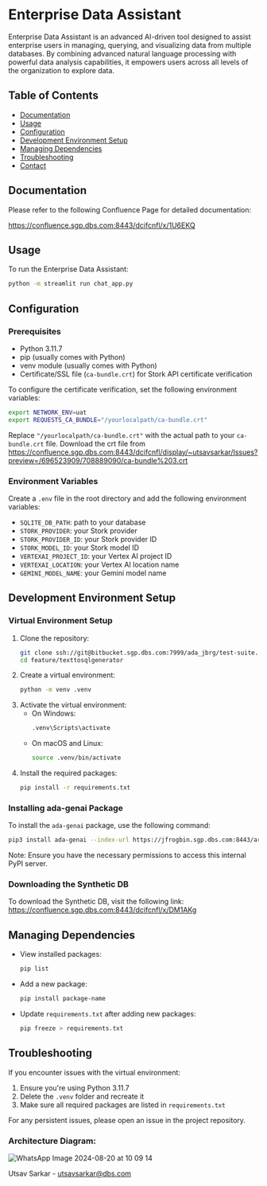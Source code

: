 # Enterprise Data Assistant

Enterprise Data Assistant is an advanced AI-driven tool designed to assist enterprise users in managing, querying, and visualizing data from multiple databases. By combining advanced natural language processing with powerful data analysis capabilities, it empowers users across all levels of the organization to explore data.

## Table of Contents

* [Documentation](#documentation)
* [Usage](#usage)
* [Configuration](#configuration)
* [Development Environment Setup](#development-environment-setup)
* [Managing Dependencies](#managing-dependencies)
* [Troubleshooting](#troubleshooting)
* [Contact](#contact)

## Documentation

Please refer to the following Confluence Page for detailed documentation:

https://confluence.sgp.dbs.com:8443/dcifcnfl/x/1U6EKQ

## Usage

To run the Enterprise Data Assistant:

```bash
python -m streamlit run chat_app.py
```

## Configuration

### Prerequisites

* Python 3.11.7
* pip (usually comes with Python)
* venv module (usually comes with Python)
* Certificate/SSL file (`ca-bundle.crt`) for Stork API certificate verification

To configure the certificate verification, set the following environment variables:

```bash
export NETWORK_ENV=uat
export REQUESTS_CA_BUNDLE="/yourlocalpath/ca-bundle.crt"
```

Replace `"/yourlocalpath/ca-bundle.crt"` with the actual path to your `ca-bundle.crt` file. Download the crt file from https://confluence.sgp.dbs.com:8443/dcifcnfl/display/~utsavsarkar/Issues?preview=/696523909/708889090/ca-bundle%203.crt

### Environment Variables

Create a `.env` file in the root directory and add the following environment variables:

* `SQLITE_DB_PATH`: path to your database
* `STORK_PROVIDER`: your Stork provider
* `STORK_PROVIDER_ID`: your Stork provider ID
* `STORK_MODEL_ID`: your Stork model ID
* `VERTEXAI_PROJECT_ID`: your Vertex AI project ID
* `VERTEXAI_LOCATION`: your Vertex AI location name
* `GEMINI_MODEL_NAME`: your Gemini model name

## Development Environment Setup

### Virtual Environment Setup

1. Clone the repository:
   ```bash
   git clone ssh://git@bitbucket.sgp.dbs.com:7999/ada_jbrg/test-suite.git
   cd feature/texttosqlgenerator
   ```
2. Create a virtual environment:
   ```bash
   python -m venv .venv
   ```
3. Activate the virtual environment:
   * On Windows:
     ```bash
     .venv\Scripts\activate
     ```
   * On macOS and Linux:
     ```bash
     source .venv/bin/activate
     ```
4. Install the required packages:
   ```bash
   pip install -r requirements.txt
   ```

### Installing ada-genai Package

To install the `ada-genai` package, use the following command:
```bash
pip3 install ada-genai --index-url https://jfrogbin.sgp.dbs.com:8443/artifactory/api/pypi/pypi-all/simple --trusted-host jfrogbin.sgp.dbs.com
```
Note: Ensure you have the necessary permissions to access this internal PyPI server.

### Downloading the Synthetic DB

To download the Synthetic DB, visit the following link:
https://confluence.sgp.dbs.com:8443/dcifcnfl/x/DM1AKg

## Managing Dependencies

* View installed packages:
  ```bash
  pip list
  ```
* Add a new package:
  ```bash
  pip install package-name
  ```
* Update `requirements.txt` after adding new packages:
  ```bash
  pip freeze > requirements.txt
  ```

## Troubleshooting

If you encounter issues with the virtual environment:

1. Ensure you're using Python 3.11.7
2. Delete the `.venv` folder and recreate it
3. Make sure all required packages are listed in `requirements.txt`

For any persistent issues, please open an issue in the project repository.




### Architecture Diagram:
![WhatsApp Image 2024-08-20 at 10 09 14](https://github.com/user-attachments/assets/1a04e124-204b-4447-bfe0-f49d52a099a3)


Utsav Sarkar - utsavsarkar@dbs.com
